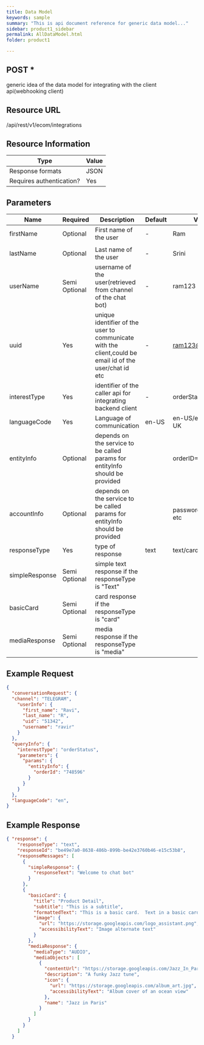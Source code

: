 ```yaml
---
title: Data Model
keywords: sample
summary: "This is api document reference for generic data model..."
sidebar: product1_sidebar
permalink: AllDataModel.html
folder: product1

---
```





## POST *

generic idea of the data model for integrating with the client api(webhooking client)

## Resource URL

/api/rest/v1/ecom/integrations

## Resource Information

| Type                     | Value |
| ------------------------ | ----- |
| Response formats         | JSON  |
| Requires authentication? | Yes   |

## Parameters

| Name           | Required      | Description                                                  | Default | Value                |
| -------------- | ------------- | ------------------------------------------------------------ | ------- | -------------------- |
| firstName      | Optional      | First name of the user                                       | -       | Ram                  |
|                |               |                                                              |         |                      |
| lastName       | Optional      | Last name of the user                                        | -       | Srini                |
| userName       | Semi Optional | username of the user(retrieved from channel of the chat bot) | -       | ram123               |
| uuid           | Yes           | unique identifier of the user to communicate with the client,could be email id of the user/chat id etc | -       | ram123@gmail.com     |
| interestType   | Yes           | identifier of the caller api for integrating backend client  | -       | orderStatus          |
| languageCode   | Yes           | Language of communication                                    | en-US   | en-US/en-AU/en-UK    |
| entityInfo     | Optional      | depends on the service to be called params for entityInfo should be provided |         | orderID=1234         |
| accountInfo    | Optional      | depends on the service to be called params for entityInfo should be provided |         | password details etc |
| responseType   | Yes           | type of response                                             | text    | text/card/media      |
| simpleResponse | Semi Optional | simple text response if the responseType is "Text"           |         |                      |
| basicCard      | Semi Optional | card response if the responseType is "card"                  |         |                      |
| mediaResponse  | Semi Optional | media response if the responseType is "media"                |         |                      |



## Example Request



``````json
{
  "conversationRequest": {
  "channel": "TELEGRAM",
    "userInfo": {
      "first_name": "Ravi",
      "last_name": "R",
      "uid": "51342",
      "username": "ravir"
    }
  },
  "queryInfo": {
    "interestType": "orderStatus",
    "parameters": {
      "params": {
        "entityInfo": {
          "orderId": "748596"
        }
      }
    }
  },
  "languageCode": "en",
}
``````

## Example Response

``````json
{ "response": {
    "responseType": "text",
    "responseId": "be49e7a0-8638-486b-899b-be42e3760b46-e15c53b8",
    "responseMessages": [
      {
        "simpleResponse": {
          "responseText": "Welcome to chat bot"
        }
      },
      {
        "basicCard": {
          "title": "Product Detail",
          "subtitle": "This is a subtitle",
          "formattedText": "This is a basic card.  Text in a basic card can include \"quotes\" and\n    most other unicode characters including emojis",
          "image": {
            "url": "https://storage.googleapis.com/logo_assistant.png",
            "accessibilityText": "Image alternate text"
          }
        },
        "mediaResponse": {
          "mediaType": "AUDIO",
          "mediaObjects": [
            {
              "contentUrl": "https://storage.googleapis.com/Jazz_In_Paris.mp3",
              "description": "A funky Jazz tune",
              "icon": {
                "url": "https://storage.googleapis.com/album_art.jpg",
                "accessibilityText": "Album cover of an ocean view"
              },
              "name": "Jazz in Paris"
            }
          ]
        }
      }
    ]
  }
``````